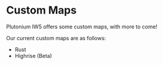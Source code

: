 # Custom Maps

Plutonium IW5 offers some custom maps, with more to come!

Our current custom maps are as follows:

* Rust
* Highrise (Beta)
